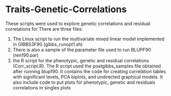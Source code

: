 # Traits-Genetic-Correlations
These scripts were used to explore genetic correlations and residual correlations for 
There are three files:
1) The Linux script to run the multivariate mixed linear model implemented in GIBBS3F90 (gibbs_runopt1.sh) 
2) There is also a sample of the parameter file used to run BLUPF90 (renf90.par)
3) the R script for the phenotypic, genetic and residual correlations (Corr_script.R). 
The R script used the postgibbs_samples file obtained after running blupf90. It contains the code for creating correlation tables with significant levels, PCA biplots, and undirected graphical models. It also include code to put plots for phenotypic, genetic and residuals correlations in singles plots

